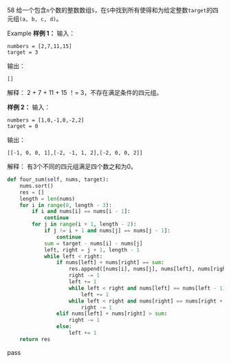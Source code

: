 58
给一个包含`n`个数的整数数组`S`，在`S`中找到所有使得和为给定整数`target`的四元组`(a, b, c, d)`。

Example
**样例 1：**
输入：
```
numbers = [2,7,11,15]
target = 3
```
输出：
```
[]
```
解释：
2 + 7 + 11 + 15 ！= 3，不存在满足条件的四元组。  

**样例 2：**
输入：
```
numbers = [1,0,-1,0,-2,2]
target = 0
```
输出：
```
[[-1, 0, 0, 1],[-2, -1, 1, 2],[-2, 0, 0, 2]]
```
解释：
有3个不同的四元组满足四个数之和为0。


```python
def four_sum(self, nums, target):
	nums.sort()
	res = []
	length = len(nums)
	for i in range(0, length - 3):
		if i and nums[i] == nums[i - 1]:
			continue
		for j in range(i + 1, length - 2):
			if j != i + 1 and nums[j] == nums[j - 1]:
				continue
			sum = target - nums[i] - nums[j]
			left, right = j + 1, length - 1
			while left < right:
				if nums[left] + nums[right] == sum:
					res.append([nums[i], nums[j], nums[left], nums[right]])
					right -= 1
					left += 1
					while left < right and nums[left] == nums[left - 1]:
						left += 1
					while left < right and nums[right] == nums[right + 1]:
						right -= 1
				elif nums[left] + nums[right] > sum:
					right -= 1
				else:
					left += 1
	return res
```
pass